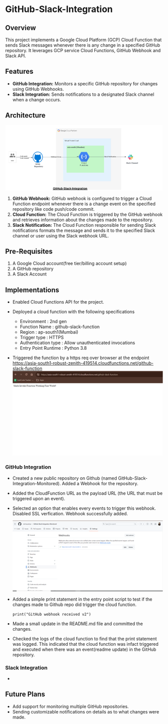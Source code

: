 # GitHub-Slack-Integration

## Overview

This project implements a Google Cloud Platform (GCP) Cloud Function that sends Slack messages whenever there is any change in a specified GitHub repository. It leverages GCP service Cloud Functions, GitHub Webhook and Slack API.

## Features

- **GitHub Integration:** Monitors a specific GitHub repository for changes using GitHub Webhooks.
- **Slack Integration:** Sends notifications to a designated Slack channel when a change occurs.

## Architecture

![Architecture Diagram](./images/Architecture.png)

1. **GitHub Webhook:** GitHub webhook is configured to trigger a Cloud Function endpoint whenever there is a change event on the specified repository like code push/code commit.
2. **Cloud Function:** The Cloud Function is triggered by the GitHub webhook and retrieves information about the changes made to the repository.
3. **Slack Notification:** The Cloud Function responsible for sending Slack notifications formats the message and sends it to the specified Slack channel or user using the Slack webhook URL.

## Pre-Requisites
1. A Google Cloud account(free tier/billing account setup)
2. A GitHub repository
3. A Slack Account

## Implementations

- Enabled Cloud Functions API for the project.   

- Deployed a cloud function with the following specifications
    - Environment : 2nd gen
    - Function Name : github-slack-function
    - Region : ap-south1(Mumbai)
    - Trigger type : HTTPS
    - Authentication type : Allow unauthenticated invocations 
    - Entry Point Runtime : Python 3.8  

- Triggered the function by a https req over browser at the endpoint https://asia-south1-robust-zenith-419514.cloudfunctions.net/github-slack-function
![entry point test](images/first_test.png)

### GitHub Integration

- Created a new public repository on Github (named GitHub-Slack-Integration-Monitored). Added a Webhook for the repository.

- Added the CloudFunction URL as the payload URL (the URL that must be triggered upon an event).

- Selected an option that enables every events to trigger this webhook. Disabled SSL verfication.
  Webhook successfully added.
  
  ![aWebhook added](images/webhook_added.png)

- Added a simple print statement in the entry point script to test if the changes made to Github repo did trigger the cloud function.
    ```
    print("GitHub webhook received v2")
    ```

- Made a small update in the README.md file and committed the changes.   

- Checked the logs of the cloud function to find that the print statement was logged. This indicated that the cloud function was infact triggered and executed when there was an event(readme update) in the GitHub repository.

### Slack Integration
-

## Future Plans

- Add support for monitoring multiple GitHub repositories.
- Sending customizable notifications on details as to what changes were made.